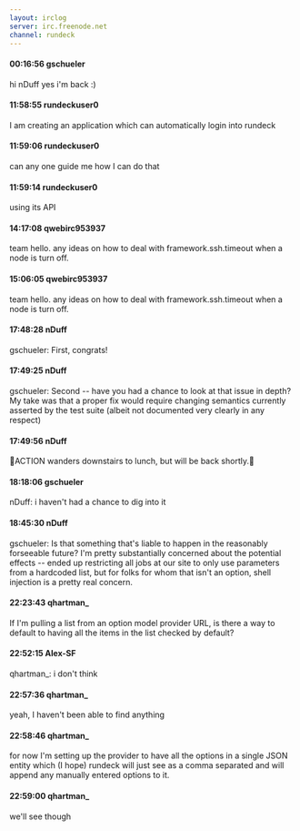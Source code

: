 ```yaml
---
layout: irclog
server: irc.freenode.net
channel: rundeck
---
```


#### 00:16:56 gschueler
 hi nDuff yes i'm back :)
#### 11:58:55 rundeckuser0
 I am creating an application which can automatically login into rundeck
#### 11:59:06 rundeckuser0
 can any one guide me how I can do that
#### 11:59:14 rundeckuser0
 using its API
#### 14:17:08 qwebirc953937
 team hello. any ideas on how to deal with framework.ssh.timeout when a node is turn off. 
#### 15:06:05 qwebirc953937
 team hello. any ideas on how to deal with framework.ssh.timeout when a node is turn off.
#### 17:48:28 nDuff
 gschueler: First, congrats!
#### 17:49:25 nDuff
 gschueler: Second -- have you had a chance to look at that issue in depth? My take was that a proper fix would require changing semantics currently asserted by the test suite (albeit not documented very clearly in any respect)
#### 17:49:56 nDuff
 ACTION wanders downstairs to lunch, but will be back shortly.
#### 18:18:06 gschueler
 nDuff: i haven't had a chance to dig into it
#### 18:45:30 nDuff
 gschueler: Is that something that's liable to happen in the reasonably forseeable future? I'm pretty substantially concerned about the potential effects -- ended up restricting all jobs at our site to only use parameters from a hardcoded list, but for folks for whom that isn't an option, shell injection is a pretty real concern.
#### 22:23:43 qhartman_
 If I'm pulling a list from an option model provider URL, is there a way to default to having all the items in the list checked by default?
#### 22:52:15 Alex-SF
 qhartman_: i don't think
#### 22:57:36 qhartman_
 yeah, I haven't been able to find anything
#### 22:58:46 qhartman_
 for now I'm setting up the provider to have all the options in a single JSON entity which (I hope) rundeck will just see as a comma separated and will append any manually entered options to it.
#### 22:59:00 qhartman_
 we'll see though
